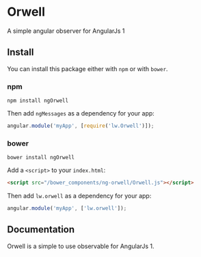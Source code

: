 # Orwell
A simple angular observer for AngularJs 1

## Install

You can install this package either with `npm` or with `bower`.

### npm

```shell
npm install ngOrwell
```

Then add `ngMessages` as a dependency for your app:

```javascript
angular.module('myApp', [require('lw.Orwell')]);
```

### bower

```shell
bower install ngOrwell
```

Add a `<script>` to your `index.html`:

```html
<script src="/bower_components/ng-orwell/Orwell.js"></script>
```

Then add `lw.orwell` as a dependency for your app:

```javascript
angular.module('myApp', ['lw.orwell']);
```

## Documentation

Orwell is a simple to use observable for AngularJs 1.
